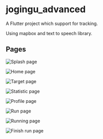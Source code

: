 # jogingu_advanced

A Flutter project which support for tracking. 

Using mapbox and text to speech library.

## Pages

![Splash page](description/splash.png)

![Home page](description/home.png)

![Target page](description/target.png)

![Statistic page](description/home.png)

![Profile page](description/profile.png)

![Run page](description/run.png)

![Running page](description/running.png)

![Finish run page](description/finish_run.png)


